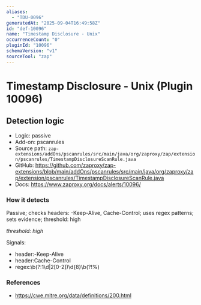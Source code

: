 ```yaml
---
aliases:
  - "TDU-0096"
generatedAt: "2025-09-04T16:49:58Z"
id: "def-10096"
name: "Timestamp Disclosure - Unix"
occurrenceCount: "0"
pluginId: "10096"
schemaVersion: "v1"
sourceTool: "zap"
---
```


# Timestamp Disclosure - Unix (Plugin 10096)

## Detection logic

- Logic: passive
- Add-on: pscanrules
- Source path: `zap-extensions/addOns/pscanrules/src/main/java/org/zaproxy/zap/extension/pscanrules/TimestampDisclosureScanRule.java`
- GitHub: https://github.com/zaproxy/zap-extensions/blob/main/addOns/pscanrules/src/main/java/org/zaproxy/zap/extension/pscanrules/TimestampDisclosureScanRule.java
- Docs: https://www.zaproxy.org/docs/alerts/10096/

### How it detects

Passive; checks headers: -Keep-Alive, Cache-Control; uses regex patterns; sets evidence; threshold: high

_threshold: high_

Signals:
- header:-Keep-Alive
- header:Cache-Control
- regex:\\b(?:1\\d|2[0-2])\\d{8}\\b(?!%)

### References
- https://cwe.mitre.org/data/definitions/200.html

